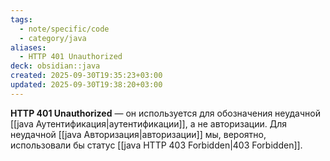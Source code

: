 ```yaml
---
tags:
  - note/specific/code
  - category/java
aliases:
  - HTTP 401 Unauthorized
deck: obsidian::java
created: 2025-09-30T19:35:23+03:00
updated: 2025-09-30T19:38:20+03:00
---
```


**HTTP 401 Unauthorized**
—
он используется для обозначения неудачной [[java Аутентификация|аутентификации]], а не авторизации. Для неудачной [[java Авторизация|авторизации]] мы, вероятно, использовали бы статус [[java HTTP 403 Forbidden|403 Forbidden]].
